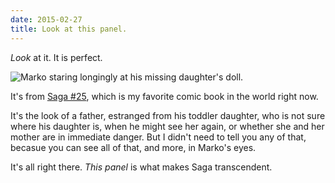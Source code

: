 ```yaml
---
date: 2015-02-27
title: Look at this panel.
---
```


*Look* at it. It is perfect.

![Marko staring longingly at his missing daughter's doll.](/images/posts/saga25-marko.jpg 'A perfect panel.')

It's from [Saga #25](https://www.comixology.com/Saga-25/digital-comic/191648?ref=c2l0ZS9saXN0L2Rlc2t0b3AvZ3JpZExpc3QvSXNzdWVz), which is my favorite comic book in the world right now.

It's the look of a father, estranged from his toddler daughter, who is not sure where his daughter is, when he might see her again, or whether she and her mother are in immediate danger. But I didn't need to tell you any of that, becasue you can see all of that, and more, in Marko's eyes.

It's all right there. *This panel* is what makes Saga transcendent.
